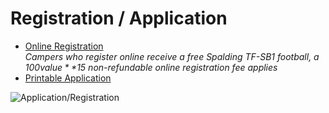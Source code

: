 Registration / Application
==========================

* [Online Registration](https://campregistrationsystems.com/manning-passing-academy)  
*Campers who register online receive a free Spalding TF-SB1 football, a $100
value*  
*$15 non-refundable online registration fee applies*
* [Printable Application](/documents/application.pdf)

![Application/Registration](/images/application-registration.jpg)

